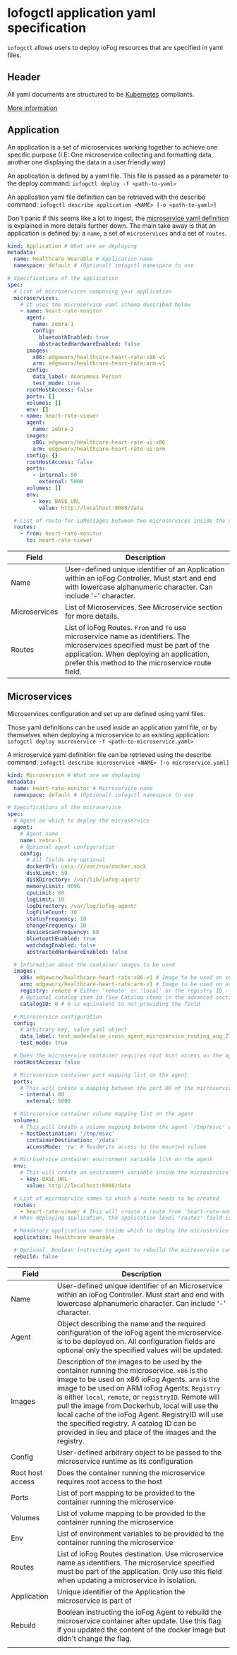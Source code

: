 # Iofogctl application yaml specification

`iofogctl` allows users to deploy ioFog resources that are specified in yaml files.

## Header

All yaml documents are structured to be [Kubernetes](https://kubernetes.io/) compliants.

[More information](../iofogctl/header.html)

## Application

An application is a set of microservices working together to achieve one specific purpose (I.E: One microservice collecting and formatting data, another one displaying the data in a user friendly way)

An application is defined by a yaml file. This file is passed as a parameter to the deploy command: `iofogctl deploy -f <path-to-yaml>`

An application yaml file definition can be retrieved with the describe command: `iofogctl describe application <NAME> [-o <path-to-yaml>]`

Don't panic if this seems like a lot to ingest, the [microservice yaml definition](#microservices) is explained in more details further down.
The main take away is that an application is defined by: a `name`, a set of `microservices` and a set of `routes`.

```yaml
kind: Application # What are we deploying
metadata:
  name: Healthcare Wearable # Application name
  namespace: default # (Optional) iofogctl namespace to use

# Specifications of the application
spec:
  # List of microservices composing your application
  microservices:
    # It uses the microservice yaml schema described below
    - name: heart-rate-monitor
      agent:
        name: zebra-1
        config:
          bluetoothEnabled: true
          abstractedHardwareEnabled: false
      images:
        x86: edgeworx/healthcare-heart-rate:x86-v1
        arm: edgeworx/healthcare-heart-rate:arm-v1
      config:
        data_label: Anonymous Person
        test_mode: true
      rootHostAccess: false
      ports: []
      volumes: []
      env: []
    - name: heart-rate-viewer
      agent:
        name: zebra-2
      images:
        x86: edgeworx/healthcare-heart-rate-ui:x86
        arm: edgeworx/healthcare-heart-rate-ui:arm
      config: {}
      rootHostAccess: false
      ports:
        - internal: 80
          external: 5000
      volumes: []
      env:
        - key: BASE_URL
          value: http://localhost:8080/data

  # List of route for ioMessages between two microservices inside the same application
  routes:
    - from: heart-rate-monitor
      to: heart-rate-viewer
```

| Field         | Description                                                                                                                                                                                                                 |
| ------------- | --------------------------------------------------------------------------------------------------------------------------------------------------------------------------------------------------------------------------- |
| Name          | User-defined unique identifier of an Application within an ioFog Controller. Must start and end with lowercase alphanumeric character. Can include '-' character.                                                           |
| Microservices | List of Microservices. See Microservice section for more details.                                                                                                                                                           |
| Routes        | List of ioFog Routes. `From` and `To` use microservice name as identifiers. The microservices specified must be part of the application. When deploying an application, prefer this method to the microservice route field. |

## Microservices

Microservices configuration and set up are defined using yaml files.

Those yaml definitions can be used inside an application yaml file, or by themselves when deploying a microservice to an existing application: `iofogctl deploy microservice -f <path-to-microservice.yaml>`

A microservice yaml definition file can be retrieved using the describe command: `iofogctl describe microservice <NAME> [-o microservice.yaml]`

```yaml
kind: Microservice # What are we deploying
metadata:
  name: heart-rate-monitor # Microservice name
  namespace: default # (Optional) iofogctl namespace to use

# Specifications of the microservice
spec:
  # Agent on which to deploy the microservice
  agent:
    # Agent name
    name: zebra-1
    # Optional agent configuration
    config:
      # All fields are optional
      dockerUrl: unix:///var/run/docker.sock
      diskLimit: 50
      diskDirectory: /var/lib/iofog-agent/
      memoryLimit: 4096
      cpuLimit: 80
      logLimit: 10
      logDirectory: /var/log/iofog-agent/
      logFileCount: 10
      statusFrequency: 10
      changeFrequency: 10
      deviceScanFrequency: 60
      bluetoothEnabled: true
      watchdogEnabled: false
      abstractedHardwareEnabled: false

  # Information about the container images to be used
  images:
    x86: edgeworx/healthcare-heart-rate:x86-v1 # Image to be used on x86 type agents
    arm: edgeworx/healthcare-heart-rate:arm-v1 # Image to be used on arm type agents
    registry: remote # Either 'remote' or 'local' or the registry ID - Remote will pull the image from Dockerhub, local will use the local cache of the agent
    # Optional catalog item id (See Catalog items in the advanced section)
    catalogID: 0 # 0 is equivalent to not providing the field

  # Microservice configuration
  config:
    # Arbitrary key, value yaml object
    data_label: test_mode=false_cross_agent_microservice_routing_aug_27
    test_mode: true

  # Does the microservice container requires root host access on the agent
  rootHostAccess: false

  # Microservice container port mapping list on the agent
  ports:
    # This will create a mapping between the port 80 of the microservice container and the port 5000 of the agent
    - internal: 80
      external: 5000

  # Microservice container volume mapping list on the agent
  volumes:
    # This will create a volume mapping between the agent '/tmp/msvc' volume and the microservice container volume '/data'
    - hostDestination: '/tmp/msvc'
      containerDestination: '/data'
      accessMode: 'rw' # ReadWrite access to the mounted volume

  # Microservice container environment variable list on the agent
  env:
    # This will create an environment variable inside the microservice container with the key 'BASE_URL' and the value 'http://localhost:8080/data'
    - key: BASE_URL
      value: http://localhost:8080/data

  # List of microservice names to which a route needs to be created
  routes:
    - heart-rate-viewer # This will create a route from 'heart-rate-monitor' to 'heart-rate-viewer'
  # When deploying application, the application level 'routes' field is preferred to this field

  # Mandatory application name inside which to deploy the microservice
  application: Healthcare Wearable

  # Optional. Boolean instructing agent to rebuild the microservice container
  rebuild: false
```

| Field            | Description                                                                                                                                                                                                                                                                                                                                                                                                                                                             |
| ---------------- | ----------------------------------------------------------------------------------------------------------------------------------------------------------------------------------------------------------------------------------------------------------------------------------------------------------------------------------------------------------------------------------------------------------------------------------------------------------------------- |
| Name             | User-defined unique identifier of an Microservice within an ioFog Controller. Must start and end with lowercase alphanumeric character. Can include '-' character.                                                                                                                                                                                                                                                                                                      |
| Agent            | Object describing the name and the required configuration of the ioFog agent the microservice is to be deployed on. All configuration fields are optional only the specified values will be updated.                                                                                                                                                                                                                                                                    |
| Images           | Description of the images to be used by the container running the microservice. `x86` is the image to be used on x86 ioFog Agents. `arm` is the image to be used on ARM ioFog Agents. `Registry` is either `local`, `remote`, or `registryID`. Remote will pull the image from Dockerhub, local will use the local cache of the ioFog Agent. RegistryID will use the specified registry. A catalog ID can be provided in lieu and place of the images and the registry. |
| Config           | User-defined arbitrary object to be passed to the microservice runtime as its configuration                                                                                                                                                                                                                                                                                                                                                                             |
| Root host access | Does the container running the microservice requires root access to the host                                                                                                                                                                                                                                                                                                                                                                                            |
| Ports            | List of port mapping to be provided to the container running the microservice                                                                                                                                                                                                                                                                                                                                                                                           |
| Volumes          | List of volume mapping to be provided to the container running the microservice                                                                                                                                                                                                                                                                                                                                                                                         |
| Env              | List of environment variables to be provided to the container running the microservice                                                                                                                                                                                                                                                                                                                                                                                  |
| Routes           | List of ioFog Routes destination. Use microservice name as identifiers. The microservice specified must be part of the application. Only use this field when updating a microservice in isolation.                                                                                                                                                                                                                                                                      |
| Application      | Unique identifier of the Application the microservice is part of                                                                                                                                                                                                                                                                                                                                                                                                        |
| Rebuild          | Boolean instructing the ioFog Agent to rebuild the microservice container after update. Use this flag if you updated the content of the docker image but didn't change the flag.                                                                                                                                                                                                                                                                                        |
|                  |
